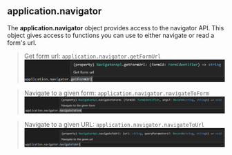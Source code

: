 ## application.navigator

The **application.navigator** object provides access to the navigator API. This object gives access to functions you can use to either navigate or read a form's url.

> Get form url: `application.navigator.getFormUrl`  
> ![get-form-url](./images/getFormUrl.png)  

> Navigate to a given form: `application.navigator.navigateToForm`  
> ![navigate-to-form](./images/navigateToForm.png)  

> Navigate to a given URL: `application.navigator.navigateToUrl`  
> ![navigate-to-url](./images/navigateToUrl.png)  
